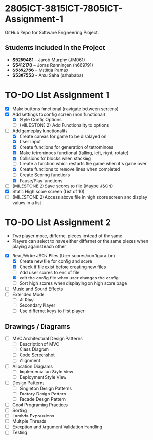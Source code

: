 # 2805ICT-3815ICT-7805ICT-Assignment-1
GitHub Repo for Software Engineering Project.

## Students Included in the Project

 - **S5259481** - Jacob Murphy (JM061)
 - **S5412170** – Jonas Rønningen (h669791)
 - **S5352756** – Matilda Pamao 
 - **S5307553** - Antu Saha (sahababa)


# TO-DO List Assignment 1
- [x] Make buttons functional (navigate between screens)
- [x] Add settings to config screen (non functional)
  - [x] Style Config Options
  - [ ] (MILESTONE 2) Add Functionality to options 
- [ ] Add gameplay functionality
  - [x] Create canvas for game to be displayed on
  - [x] User input
  - [x] Create functions for generation of tetrominoes
  - [x] Make tetrominoes functional (falling, left, right, rotate)
  - [x] Collisions for blocks when stacking
  - [ ] Create a function which restarts the game when it's game over
  - [x] Create functions to remove lines when completed
  - [ ] Create Scoring functions
  - [x] Pause/Play functions
- [ ] (MILESTONE 2) Save scores to file (Maybe JSON)
- [x] Static High score screen (List of 10)
- [ ] (MILESTONE 2) Access above file in high score screen and display values in a list 
  
# TO-DO List Assignment 2 
- Two player mode, differnet pieces instead of the same
- Players can select to have either differnet or the same pieces when playing against each other
- [x] Read/Write JSON Files (User scores/configuration)
  - [x] Create new file for config and score
  - [x] Check if file exist before creating new files
  - [ ] Add user scores to end of file
  - [x] edit the config file when user changes the config
  - [ ] Sort high scores when displaying on high score page
- [ ] Music and Sound Effects
- [ ] Extended Mode
  - [ ]  AI Play
  - [ ]  Secondary Player
  - [ ]  Use differnet keys to first player

## Drawings / Diagrams
- [ ] MVC Architectural Design Patterns
  - [ ] Description of MVC
  - [ ] Class Diagram
  - [ ] Code Screenshot
  - [ ] Alignment
- [ ] Allocation Diagrams
  - [ ] Implementation Style View
  - [ ] Deployment Style View
- [ ] Design Patterns
  - [ ]  Singleton Design Patterns
  - [ ]  Factory Design Pattern
  - [ ]  Facade Design Pattern
- [ ]  Good Programing Practices
  - [ ] Sorting
  - [ ] Lambda Expressions
  - [ ] Multiple Threads
  - [ ] Exception and Argument Validation Handling
  - [ ] Testing
